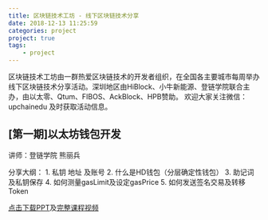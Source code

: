 ```yaml
---
title: 区块链技术工坊 - 线下区块链技术分享  
date: 2018-12-13 11:25:59
categories: project
project: true
tags:
    - project
---
```


区块链技术工坊由一群热爱区块链技术的开发者组织，在全国各主要城市每周举办线下区块链技术分享活动。深圳地区由HiBlock、小牛新能源、登链学院联合主办，由以太零、Qtum、FIBOS、AckBlock、HPB赞助。
欢迎大家关注微信：upchainedu 及时获取活动信息。
<!-- more -->

## [第一期]以太坊钱包开发

讲师：登链学院 熊丽兵

分享大纲：
    1. 私钥 地址 及账号
    2. 什么是HD钱包（分层确定性钱包）
    3. 助记词及私钥保存
    4. 如何测量gasLimit及设定gasPrice
    5. 如何发送签名交易及转移Token

[点击下载PPT](https://wiki.learnblockchain.cn/pdf/eth_wallet.pdf)及[完整课程视频](https://m.qlchat.com/wechat/page/channel-intro?channelId=2000002356009198)
